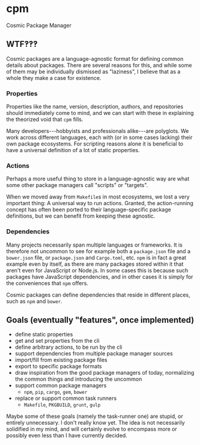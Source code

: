 # cpm
Cosmic Package Manager

## WTF‽‽‽

Cosmic packages are a language-agnostic format for defining common details about packages.
There are several reasons for this, and while some of them may be individually dismissed as "laziness", I believe that as a whole they make a case for existence.

### Properties

Properties like the name, version, description, authors, and repositories should immediately come to mind, and we can start with these in explaining the theorized void that `cpm` fills.

Many developers---hobbyists and professionals alike---are polyglots.
We work across different languages, each with (or in some cases lacking) their own package ecosystems.
For scripting reasons alone it is beneficial to have a universal definition of a lot of static properties.

### Actions

Perhaps a more useful thing to store in a language-agnostic way are what some other package managers call "scripts" or "targets".

When we moved away from `Makefile`s in most ecosystems, we lost a very important thing:  A universal way to run actions.
Granted, the action-running concept has often been ported to their language-specific package definitions, but we can benefit from keeping these agnostic.

### Dependencies

Many projects necessarily span multiple languages or frameworks.
It is therefore not uncommon to see for example both a `package.json` file and a `bower.json` file, or `package.json` and `Cargo.toml`, etc.
`npm` is in fact a great example even by itself, as there are many packages stored within it that aren't even for JavaScript or Node.js.
In some cases this is because such packages have JavaScript dependencies, and in other cases it is simply for the conveniences that `npm` offers.

Cosmic packages can define dependencies that reside in different places, such as `npm` and `bower`.

## Goals (eventually "features", once implemented)

- define static properties
- get and set properties from the cli
- define arbitrary actions, to be run by the cli
- support dependencies from multiple package manager sources
- import/fill from existing package files
- export to specific package formats
- draw inspiration from the good package managers of today, normalizing the common things and introducing the uncommon
- support common package managers
	- `npm`, `pip`, `cargo`, `gem`, `bower`
- replace or support common task runners
	- `Makefile`, `PKGBUILD`, `grunt`, `gulp`

Maybe some of these goals (namely the task-runner one) are stupid, or entirely unnecessary.
I don't really know yet.
The idea is not necessarily solidified in my mind, and will certainly evolve to encompass more or possibly even less than I have currently decided.
